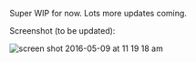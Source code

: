 Super WIP for now. Lots more updates coming.

Screenshot (to be updated):

![screen shot 2016-05-09 at 11 19 18 am](https://cloud.githubusercontent.com/assets/6104/15117930/ec573606-15d7-11e6-8821-3eacb73cab75.png)
